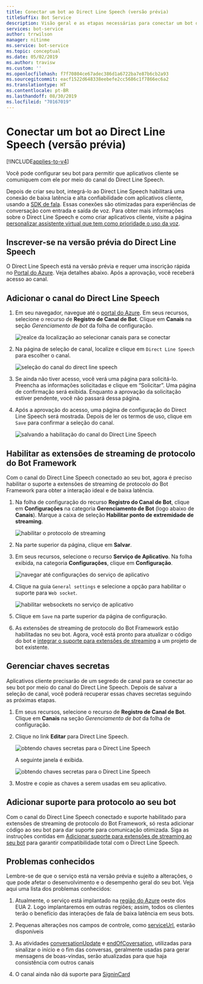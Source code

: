 ```yaml
---
title: Conectar um bot ao Direct Line Speech (versão prévia)
titleSuffix: Bot Service
description: Visão geral e as etapas necessárias para conectar um bot do Bot Framework ao canal do Direct Line Speech para interação com entrada e saída de voz, com confiabilidade alta e latência baixa.
services: bot-service
author: trrwilson
manager: nitinme
ms.service: bot-service
ms.topic: conceptual
ms.date: 05/02/2019
ms.author: travisw
ms.custom: ''
ms.openlocfilehash: f7f70804ce67adec386d1a6722ba7e87b6cb2a93
ms.sourcegitcommit: eacf1522d648338eebefe2cc5686c1f7866ec6a2
ms.translationtype: HT
ms.contentlocale: pt-BR
ms.lasthandoff: 08/30/2019
ms.locfileid: "70167019"
---
```

# <a name="connect-a-bot-to-direct-line-speech-preview"></a>Conectar um bot ao Direct Line Speech (versão prévia)

[!INCLUDE[applies-to-v4](includes/applies-to.md)]

Você pode configurar seu bot para permitir que aplicativos cliente se comuniquem com ele por meio do canal do Direct Line Speech.

Depois de criar seu bot, integrá-lo ao Direct Line Speech habilitará uma conexão de baixa latência e alta confiabilidade com aplicativos cliente, usando a [SDK de fala](https://aka.ms/speech-services-docs). Essas conexões são otimizadas para experiências de conversação com entrada e saída de voz. Para obter mais informações sobre o Direct Line Speech e como criar aplicativos cliente, visite a página [personalizar assistente virtual que tem como prioridade o uso da voz](https://aka.ms/voice-first-va).  

## <a name="sign-up-for-direct-line-speech-preview"></a>Inscrever-se na versão prévia do Direct Line Speech

O Direct Line Speech está na versão prévia e requer uma inscrição rápida no [Portal do Azure](https://portal.azure.com). Veja detalhes abaixo. Após a aprovação, você receberá acesso ao canal.

## <a name="add-the-direct-line-speech-channel"></a>Adicionar o canal do Direct Line Speech

1. Em seu navegador, navegue até o [portal do Azure](https://portal.azure.com). Em seus recursos, selecione o recurso de **Registro de Canal de Bot**. Clique em **Canais** na seção *Gerenciamento de bot* da folha de configuração.

    ![realce da localização ao selecionar canais para se conectar](media/voice-first-virtual-assistants/bot-service-channel-directlinespeech-selectchannel.png "seleção de canais")

1. Na página de seleção de canal, localize e clique em `Direct Line Speech` para escolher o canal.

    ![seleção do canal do direct line speech](media/voice-first-virtual-assistants/bot-service-channel-directlinespeech-connectspeechchannel.png "conexão com o Direct Line Speech")

1. Se ainda não tiver acesso, você verá uma página para solicitá-lo. Preencha as informações solicitadas e clique em “Solicitar”. Uma página de confirmação será exibida. Enquanto a aprovação da solicitação estiver pendente, você não passará dessa página.   

1. Após a aprovação do acesso, uma página de configuração do Direct Line Speech será mostrada. Depois de ler os termos de uso, clique em `Save` para confirmar a seleção do canal.

    ![salvando a habilitação do canal do Direct Line Speech](media/voice-first-virtual-assistants/bot-service-channel-directlinespeech-savechannel.png "Salvar a configuração do canal")

## <a name="enable-the-bot-framework-protocol-streaming-extensions"></a>Habilitar as extensões de streaming de protocolo do Bot Framework

Com o canal do Direct Line Speech conectado ao seu bot, agora é preciso habilitar o suporte a extensões de streaming de protocolo do Bot Framework para obter a interação ideal e de baixa latência.

1. Na folha de configuração do recurso **Registro do Canal de Bot**, clique em **Configurações** na categoria **Gerenciamento de Bot** (logo abaixo de **Canais**). Marque a caixa de seleção **Habilitar ponto de extremidade de streaming**.

    ![habilitar o protocolo de streaming](media/voice-first-virtual-assistants/bot-service-channel-directlinespeech-enablestreamingsupport.png "habilitar suporte para extensão de streaming")

1. Na parte superior da página, clique em **Salvar**.

1. Em seus recursos, selecione o recurso **Serviço de Aplicativo**. Na folha exibida, na categoria **Configurações**, clique em **Configuração**.

    ![navegar até configurações do serviço de aplicativo](media/voice-first-virtual-assistants/bot-service-channel-directlinespeech-configureappservice.png "configurar o serviço de aplicativo")

1. Clique na guia `General settings` e selecione a opção para habilitar o suporte para `Web socket`.

    ![habilitar websockets no serviço de aplicativo](media/voice-first-virtual-assistants/bot-service-channel-directlinespeech-enablewebsockets.png "habilitar websockets")

1. Clique em `Save` na parte superior da página de configuração.

1. As extensões de streaming de protocolo do Bot Framework estão habilitadas no seu bot. Agora, você está pronto para atualizar o código do bot e [integrar o suporte para extensões de streaming](https://aka.ms/botframework/addstreamingprotocolsupport) a um projeto de bot existente.

## <a name="manage-secret-keys"></a>Gerenciar chaves secretas

Aplicativos cliente precisarão de um segredo de canal para se conectar ao seu bot por meio do canal do Direct Line Speech. Depois de salvar a seleção de canal, você poderá recuperar essas chaves secretas seguindo as próximas etapas.

1. Em seus recursos, selecione o recurso de **Registro de Canal de Bot**. Clique em **Canais** na seção *Gerenciamento de bot* da folha de configuração.
1. Clique no link **Editar** para Direct Line Speech.

    ![obtendo chaves secretas para o Direct Line Speech](media/voice-first-virtual-assistants/bot-service-channel-directlinespeech-getspeechsecretkeys1.png "obtendo chaves secretas para o Direct Line Speech")

    A seguinte janela é exibida.

    ![obtendo chaves secretas para o Direct Line Speech](media/voice-first-virtual-assistants/bot-service-channel-directlinespeech-getspeechsecretkeys.png "obtendo chaves secretas para o Direct Line Speech")
1. Mostre e copie as chaves a serem usadas em seu aplicativo.

## <a name="adding-protocol-support-to-your-bot"></a>Adicionar suporte para protocolo ao seu bot

Com o canal do Direct Line Speech conectado e suporte habilitado para extensões de streaming de protocolo do Bot Framework, só resta adicionar código ao seu bot para dar suporte para comunicação otimizada. Siga as instruções contidas em [Adicionar suporte para extensões de streaming ao seu bot](https://aka.ms/botframework/addstreamingprotocolsupport) para garantir compatibilidade total com o Direct Line Speech.

## <a name="known-issues"></a>Problemas conhecidos

Lembre-se de que o serviço está na versão prévia e sujeito a alterações, o que pode afetar o desenvolvimento e o desempenho geral do seu bot. Veja aqui uma lista dos problemas conhecidos: 

1. Atualmente, o serviço está implantado na [região do Azure](https://azure.microsoft.com/global-infrastructure/regions/) oeste dos EUA 2. Logo implantaremos em outras regiões; assim, todos os clientes terão o benefício das interações de fala de baixa latência em seus bots.

1. Pequenas alterações nos campos de controle, como [serviceUrl](https://github.com/Microsoft/BotBuilder/blob/master/specs/botframework-activity/botframework-activity.md#service-url), estarão disponíveis

1. As atividades [conversationUpdate](https://github.com/Microsoft/BotBuilder/blob/master/specs/botframework-activity/botframework-activity.md#conversation-update-activity) e [endOfCoversation](https://github.com/Microsoft/BotBuilder/blob/master/specs/botframework-activity/botframework-activity.md#end-of-conversation-activity), utilizadas para sinalizar o início e o fim das conversas, geralmente usadas para gerar mensagens de boas-vindas, serão atualizadas para que haja consistência com outros canais

1. O canal ainda não dá suporte para [SigninCard](https://docs.microsoft.com/azure/bot-service/rest-api/bot-framework-rest-connector-add-rich-cards?view=azure-bot-service-4.0) 
